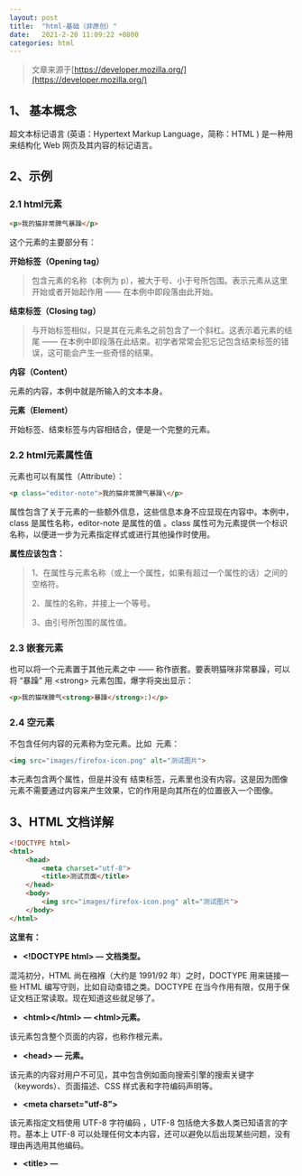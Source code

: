 ```yaml
---
layout: post
title:  "html-基础（非原创）"
date:   2021-2-20 11:09:22 +0800
categories: html
---
```


> 文章来源于[https://developer.mozilla.org/](https://developer.mozilla.org/)

## 1、 基本概念
超文本标记语言 (英语：Hypertext Markup Language，简称：HTML ) 是一种用来结构化 Web 网页及其内容的标记语言。

## 2、示例

### 2.1 html元素

```html
<p>我的猫非常脾气暴躁</p>
```

这个元素的主要部分有：

**开始标签（Opening tag）**

> 包含元素的名称（本例为 p），被大于号、小于号所包围。表示元素从这里开始或者开始起作用 —— 在本例中即段落由此开始。

**结束标签（Closing tag）**

> 与开始标签相似，只是其在元素名之前包含了一个斜杠。这表示着元素的结尾 —— 在本例中即段落在此结束。初学者常常会犯忘记包含结束标签的错误，这可能会产生一些奇怪的结果。

**内容（Content）**

元素的内容，本例中就是所输入的文本本身。

**元素（Element）**

开始标签、结束标签与内容相结合，便是一个完整的元素。

### 2.2 html元素属性值

元素也可以有属性（Attribute）：

```html
<p class="editor-note">我的猫非常脾气暴躁\</p>
```

属性包含了关于元素的一些额外信息，这些信息本身不应显现在内容中。本例中，class 是属性名称，editor-note 是属性的值 。class 属性可为元素提供一个标识名称，以便进一步为元素指定样式或进行其他操作时使用。

**属性应该包含：**

> 1、在属性与元素名称（或上一个属性，如果有超过一个属性的话）之间的空格符。
>
> 2、属性的名称，并接上一个等号。
>
> 3、由引号所包围的属性值。

### 2.3 嵌套元素

也可以将一个元素置于其他元素之中 —— 称作嵌套。要表明猫咪非常暴躁，可以将 “暴躁” 用 \<strong> 元素包围，爆字将突出显示：

```html
<p>我的猫咪脾气<strong>暴躁</strong>:)</p>
```

### 2.4 空元素

不包含任何内容的元素称为空元素。比如 <img> 元素：

```html
<img src="images/firefox-icon.png" alt="测试图片">
```

本元素包含两个属性，但是并没有 </img> 结束标签，元素里也没有内容。这是因为图像元素不需要通过内容来产生效果，它的作用是向其所在的位置嵌入一个图像。

## 3、HTML 文档详解

```html
<!DOCTYPE html>
<html>
    <head>
        <meta charset="utf-8">
        <title>测试页面</title>
    </head>
    <body>
        <img src="images/firefox-icon.png" alt="测试图片">
    </body>
</html>
```

**这里有：**

- **\<!DOCTYPE html> — 文档类型。**

混沌初分，HTML 尚在襁褓（大约是 1991/92 年）之时，DOCTYPE 用来链接一些 HTML 编写守则，比如自动查错之类。DOCTYPE 在当今作用有限，仅用于保证文档正常读取。现在知道这些就足够了。

- **\<html>\</html> — \<html>元素。**

该元素包含整个页面的内容，也称作根元素。

- **\<head></head> — <head> 元素。**

该元素的内容对用户不可见，其中包含例如面向搜索引擎的搜索关键字（keywords）、页面描述、CSS 样式表和字符编码声明等。


- **\<meta charset="utf-8">**

该元素指定文档使用 UTF-8 字符编码 ，UTF-8 包括绝大多数人类已知语言的字符。基本上 UTF-8 可以处理任何文本内容，还可以避免以后出现某些问题，没有理由再选用其他编码。

- **\<title></title> — <title> 元素。**

该元素设置页面的标题，显示在浏览器标签页上，也作为收藏网页的描述文字。

- **\<body></body> — <body> 元素。**

该元素包含期望让用户在访问页面时看到的内容，包括文本、图像、视频、游戏、可播放的音轨或其他内容。

## 4、图像

重温一下 <img> 元素：

```html
<img src="images/firefox-icon.png" alt="测试图片">
```

像之前所讲，该元素通过包含图像文件路径的地址属性 src，可在所在位置嵌入图像。

该元素还包括一个替换文字属性 alt，是图像的描述内容，用于当图像不能被用户看见时显示，不可见的原因可能是：

- 1、用户有视觉障碍。视障用户可以使用屏幕阅读器来朗读 alt 属性的内容。
- 2、有些错误使图像无法显示。可以试着故意将 src 属性里的路径改错。

## 5、标记文本

### 5.1 标题（Heading）

标题元素可用于指定内容的标题和子标题。就像一本书的书名、每章的大标题、小标题，等。HTML 文档也是一样。HTML 包括六个级别的标题， \<h1>–\<h6> ，一般最多用到 3-4 级标题。

```html
<h1>主标题</h1>
<h2>顶层标题</h2>
<h3>子标题</h3>
<h4>次子标题</h4>
```

### 5.2 段落（Paragraph）

\<p> 元素是用来指定段落的。通常用于指定常规的文本内容：

```html
<p>这是一个段落</p>
```

### 5.3 列表（List）

Web 上的许多内容都是列表，HTML 有一些特别的列表元素。标记列表通常包括至少两个元素。最常用的列表类型为：

- 1、无序列表（Unordered List）中项目的顺序并不重要，就像购物列表。用一个 \<ul> 元素包围。

- 2、有序列表（Ordered List）中项目的顺序很重要，就像烹调指南。用一个 \<ol> 元素包围。

列表的每个项目用一个列表项目（List Item）元素 \<li> 包围。

```html
<p>我的技术栈有</p>
    <ul>
        <li>Android</li>
        <li>flutter</li>
        <li>Spring</li>
    </ul>
<p>我致力于成为全栈开发者</p>
```

## 6、链接
\<a> — a 是 "anchor" （锚）的缩写。要将一些文本添加到链接中，只需如下几步：

- 1、选择一些文本。比如 “程序员找对象”。

- 2、将文本包含在 <a> 元素内，就像这样：

```html
<a>程序员找对象</a>
```

- 3、为此 <a> 元素添加一个 href 属性，就像这样：

```html
<a href="">程序员找对象</a>
```

- 4、把属性的值设置为所需网址：

```html
<a href="https://www.chengang.plus/images/beauty.png">程序员找对象</a>
```

如果网址开始部分省略了 https:// 或者 http://，可能会得到错误的结果。在完成一个链接后，可以试着点击它来确保指向正确。

> href 这个名字可能开始看起来有点令人费解，代表超文本引用（ hypertext reference）。